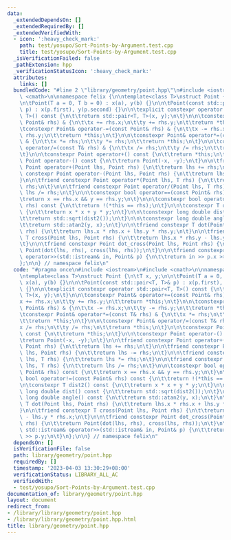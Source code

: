 ```yaml
---
data:
  _extendedDependsOn: []
  _extendedRequiredBy: []
  _extendedVerifiedWith:
  - icon: ':heavy_check_mark:'
    path: test/yosupo/Sort-Points-by-Argument.test.cpp
    title: test/yosupo/Sort-Points-by-Argument.test.cpp
  _isVerificationFailed: false
  _pathExtension: hpp
  _verificationStatusIcon: ':heavy_check_mark:'
  attributes:
    links: []
  bundledCode: "#line 2 \"library/geometry/point.hpp\"\n#include <iostream>\n#include\
    \ <cmath>\n\nnamespace felix {\n\ntemplate<class T>\nstruct Point {\n\tT x, y;\n\
    \n\tPoint(T a = 0, T b = 0) : x(a), y(b) {}\n\n\tPoint(const std::pair<T, T>&\
    \ p) : x(p.first), y(p.second) {}\n\n\texplicit constexpr operator std::pair<T,\
    \ T>() const {\n\t\treturn std::pair<T, T>(x, y);\n\t}\n\n\tconstexpr Point& operator+=(const\
    \ Point& rhs) & {\n\t\tx += rhs.x;\n\t\ty += rhs.y;\n\t\treturn *this;\n\t}\n\n\
    \tconstexpr Point& operator-=(const Point& rhs) & {\n\t\tx -= rhs.x;\n\t\ty -=\
    \ rhs.y;\n\t\treturn *this;\n\t}\n\n\tconstexpr Point& operator*=(const T& rhs)\
    \ & {\n\t\tx *= rhs;\n\t\ty *= rhs;\n\t\treturn *this;\n\t}\n\n\tconstexpr Point&\
    \ operator/=(const T& rhs) & {\n\t\tx /= rhs;\n\t\ty /= rhs;\n\t\treturn *this;\n\
    \t}\n\n\tconstexpr Point operator+() const {\n\t\treturn *this;\n\t}\n\n\tconstexpr\
    \ Point operator-() const {\n\t\treturn Point(-x, -y);\n\t}\n\n\tfriend constexpr\
    \ Point operator+(Point lhs, Point rhs) {\n\t\treturn lhs += rhs;\n\t}\n\n\tfriend\
    \ constexpr Point operator-(Point lhs, Point rhs) {\n\t\treturn lhs -= rhs;\n\t\
    }\n\n\tfriend constexpr Point operator*(Point lhs, T rhs) {\n\t\treturn lhs *=\
    \ rhs;\n\t}\n\n\tfriend constexpr Point operator/(Point lhs, T rhs) {\n\t\treturn\
    \ lhs /= rhs;\n\t}\n\n\tconstexpr bool operator==(const Point& rhs) const {\n\t\
    \treturn x == rhs.x && y == rhs.y;\n\t}\n\n\tconstexpr bool operator!=(const Point&\
    \ rhs) const {\n\t\treturn !(*this == rhs);\n\t}\n\n\tconstexpr T dist2() const\
    \ {\n\t\treturn x * x + y * y;\n\t}\n\n\tconstexpr long double dist() const {\n\
    \t\treturn std::sqrt(dist2());\n\t}\n\n\tconstexpr long double angle() const {\n\
    \t\treturn std::atan2(y, x);\n\t}\n\n\tfriend constexpr T dot(Point lhs, Point\
    \ rhs) {\n\t\treturn lhs.x * rhs.x + lhs.y * rhs.y;\n\t}\n\n\tfriend constexpr\
    \ T cross(Point lhs, Point rhs) {\n\t\treturn lhs.x * rhs.y - lhs.y * rhs.x;\n\
    \t}\n\n\tfriend constexpr Point dot_cross(Point lhs, Point rhs) {\n\t\treturn\
    \ Point(dot(lhs, rhs), cross(lhs, rhs));\n\t}\n\n\tfriend constexpr std::istream&\
    \ operator>>(std::istream& in, Point& p) {\n\t\treturn in >> p.x >> p.y;\n\t}\n\
    };\n\n} // namespace felix\n"
  code: "#pragma once\n#include <iostream>\n#include <cmath>\n\nnamespace felix {\n\
    \ntemplate<class T>\nstruct Point {\n\tT x, y;\n\n\tPoint(T a = 0, T b = 0) :\
    \ x(a), y(b) {}\n\n\tPoint(const std::pair<T, T>& p) : x(p.first), y(p.second)\
    \ {}\n\n\texplicit constexpr operator std::pair<T, T>() const {\n\t\treturn std::pair<T,\
    \ T>(x, y);\n\t}\n\n\tconstexpr Point& operator+=(const Point& rhs) & {\n\t\t\
    x += rhs.x;\n\t\ty += rhs.y;\n\t\treturn *this;\n\t}\n\n\tconstexpr Point& operator-=(const\
    \ Point& rhs) & {\n\t\tx -= rhs.x;\n\t\ty -= rhs.y;\n\t\treturn *this;\n\t}\n\n\
    \tconstexpr Point& operator*=(const T& rhs) & {\n\t\tx *= rhs;\n\t\ty *= rhs;\n\
    \t\treturn *this;\n\t}\n\n\tconstexpr Point& operator/=(const T& rhs) & {\n\t\t\
    x /= rhs;\n\t\ty /= rhs;\n\t\treturn *this;\n\t}\n\n\tconstexpr Point operator+()\
    \ const {\n\t\treturn *this;\n\t}\n\n\tconstexpr Point operator-() const {\n\t\
    \treturn Point(-x, -y);\n\t}\n\n\tfriend constexpr Point operator+(Point lhs,\
    \ Point rhs) {\n\t\treturn lhs += rhs;\n\t}\n\n\tfriend constexpr Point operator-(Point\
    \ lhs, Point rhs) {\n\t\treturn lhs -= rhs;\n\t}\n\n\tfriend constexpr Point operator*(Point\
    \ lhs, T rhs) {\n\t\treturn lhs *= rhs;\n\t}\n\n\tfriend constexpr Point operator/(Point\
    \ lhs, T rhs) {\n\t\treturn lhs /= rhs;\n\t}\n\n\tconstexpr bool operator==(const\
    \ Point& rhs) const {\n\t\treturn x == rhs.x && y == rhs.y;\n\t}\n\n\tconstexpr\
    \ bool operator!=(const Point& rhs) const {\n\t\treturn !(*this == rhs);\n\t}\n\
    \n\tconstexpr T dist2() const {\n\t\treturn x * x + y * y;\n\t}\n\n\tconstexpr\
    \ long double dist() const {\n\t\treturn std::sqrt(dist2());\n\t}\n\n\tconstexpr\
    \ long double angle() const {\n\t\treturn std::atan2(y, x);\n\t}\n\n\tfriend constexpr\
    \ T dot(Point lhs, Point rhs) {\n\t\treturn lhs.x * rhs.x + lhs.y * rhs.y;\n\t\
    }\n\n\tfriend constexpr T cross(Point lhs, Point rhs) {\n\t\treturn lhs.x * rhs.y\
    \ - lhs.y * rhs.x;\n\t}\n\n\tfriend constexpr Point dot_cross(Point lhs, Point\
    \ rhs) {\n\t\treturn Point(dot(lhs, rhs), cross(lhs, rhs));\n\t}\n\n\tfriend constexpr\
    \ std::istream& operator>>(std::istream& in, Point& p) {\n\t\treturn in >> p.x\
    \ >> p.y;\n\t}\n};\n\n} // namespace felix\n"
  dependsOn: []
  isVerificationFile: false
  path: library/geometry/point.hpp
  requiredBy: []
  timestamp: '2023-04-03 13:30:29+08:00'
  verificationStatus: LIBRARY_ALL_AC
  verifiedWith:
  - test/yosupo/Sort-Points-by-Argument.test.cpp
documentation_of: library/geometry/point.hpp
layout: document
redirect_from:
- /library/library/geometry/point.hpp
- /library/library/geometry/point.hpp.html
title: library/geometry/point.hpp
---
```

